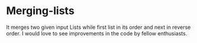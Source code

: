 # Merging-lists
It merges two given input Lists while first list in its order and next in reverse order.
I would love to see improvements in the code by fellow enthusiasts.
